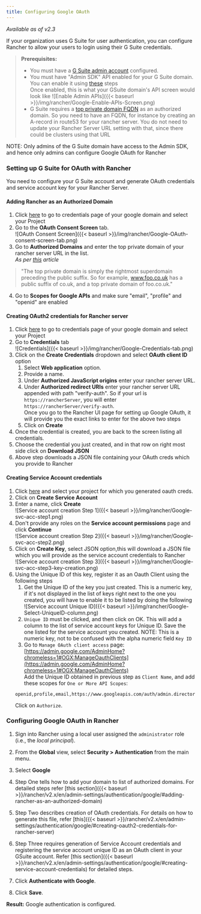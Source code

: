 ```yaml
---
title: Configuring Google OAuth
---
```


_Available as of v2.3_

If your organization uses G Suite for user authentication, you can configure Rancher to allow your users to login using their G Suite credentials.

>**Prerequisites:**
>
>- You must have a [G Suite admin account](https://admin.google.com) configured.
>- You must have "Admin SDK" API enabled for your G Suite domain. You can enable it using [these](https://support.google.com/a/answer/60757?hl=en) steps  
Once enabled, this is what your GSuite domain's API screen would look like
![Enable Admin APIs]({{< baseurl >}}/img/rancher/Google-Enable-APIs-Screen.png)  
>- G Suite requires a [top private domain FQDN](https://github.com/google/guava/wiki/InternetDomainNameExplained#public-suffixes-and-private-domains) as an authorized domain. So you need to have an FQDN, for instance by creating an A-record in route53 for your rancher server. You do not need to update your Rancher Server URL setting with that, since there could be clusters using that URL

NOTE: Only admins of the G Suite domain have access to the Admin SDK, and hence only admins can configure Google OAuth for Rancher

### Setting up G Suite for OAuth with Rancher
You need to configure your G Suite account and generate OAuth credentials and service account key for your Rancher Server.

#### Adding Rancher as an Authorized Domain
1. Click [here](https://console.developers.google.com/apis/credentials) to go to credentials page of your google domain and select your Project  
2. Go to the **OAuth Consent Screen** tab.  
![OAuth Consent Screen]({{< baseurl >}}/img/rancher/Google-OAuth-consent-screen-tab.png)  
3. Go to **Authorized Domains** and enter the top private domain of your rancher server URL in the  list.  
*As per [this](https://github.com/google/guava/wiki/InternetDomainNameExplained#public-suffixes-and-private-domains) article*  
>"The top private domain is simply the rightmost superdomain preceding the public suffix. So for example, www.foo.co.uk
>has a public suffix of co.uk, and a top private domain of foo.co.uk."  
4. Go to **Scopes for Google APIs** and make sure "email", "profile" and "openid" are enabled

#### Creating OAuth2 credentials for Rancher server
1. Click [here](https://console.developers.google.com/apis/credentials) to go to credentials page of your google domain and select your Project  
2. Go to **Credentials** tab  
![Credentials]({{< baseurl >}}/img/rancher/Google-Credentials-tab.png)   
3. Click on the **Create Credentials** dropdown and select **OAuth client ID** option  
	1. Select **Web application** option.  
    2. Provide a name.  
	3. Under **Authorized JavaScript origins** enter your rancher server URL.  
	4. Under **Authorized redirect URIs** enter your rancher server URL appended with path "verify-auth". So if your url is `https://rancherServer`, you will enter `https://rancherServer/verify-auth`.  
	Once you go to the Rancher UI page for setting up Google OAuth, it will provide you the exact links to enter for the above two steps  
	5. Click on **Create**  
4. Once the credential is created, you are back to the screen listing all credentials.
5. Choose the credential you just created, and in that row on right most side click on **Download JSON**
6. Above step downloads a JSON file containing your OAuth creds which you provide to Rancher

#### Creating Service Account credentials
1. Click [here](https://console.developers.google.com/iam-admin/serviceaccounts) and select your project for which you generated oauth creds.  
2. Click on **Create Service Account**  
3. Enter a name, click **Create**  
![Service account creation Step 1]({{< baseurl >}}/img/rancher/Google-svc-acc-step1.png)   
4. Don't provide any roles on the **Service account permissions** page and click **Continue**  
![Service account creation Step 2]({{< baseurl >}}/img/rancher/Google-svc-acc-step2.png)  
5. Click on **Create Key**, select JSON option,this will download a JSON file which you will provide as the service account credentials to Rancher  
![Service account creation Step 3]({{< baseurl >}}/img/rancher/Google-svc-acc-step3-key-creation.png)  
6. Using the Unique ID of this key, register it as an Oauth Client using the following steps
	1.  Get the Unique ID of the key you just created. This is a numeric key, if it's not displayed in the list of keys right next to the one you created, you will have to enable it to be listed by doing the following  
	![Service account Unique ID]({{< baseurl >}}/img/rancher/Google-Select-UniqueID-column.png)  
	2.  `Unique ID` must be clicked, and then click on OK. This will add a column to the list of service account keys for Unique ID. Save the one listed for the service account you created. NOTE: This is a numeric key, not to be confused with the alpha numeric field `Key ID`  
	3. Go to `Manage OAuth client access` page: [https://admin.google.com/AdminHome?chromeless=1#OGX:ManageOauthClients](https://admin.google.com/AdminHome?chromeless=1#OGX:ManageOauthClients)  
	Add the Unique ID obtained in previous step as `Client Name`, and add these scopes for `One or More API Scopes`:  
	```
	openid,profile,email,https://www.googleapis.com/auth/admin.directory.user.readonly,https://www.googleapis.com/auth/admin.directory.group.readonly
	```  
	  Click on `Authorize`.


### Configuring Google OAuth in Rancher
1.  Sign into Rancher using a local user assigned the `administrator` role (i.e., the _local principal_).

2.	From the **Global** view, select **Security > Authentication** from the main menu.

3.  Select **Google**

4.  Step One tells how to add your domain to list of authorized domains. For detailed steps refer [this section]({{< baseurl >}}/rancher/v2.x/en/admin-settings/authentication/google/#adding-rancher-as-an-authorized-domain)

5.  Step Two describes creation of OAuth credentials. For details on how to generate this file, refer [this]({{< baseurl >}}/rancher/v2.x/en/admin-settings/authentication/google/#creating-oauth2-credentials-for-rancher-server)

6.  Step Three requires generation of Service Account credentials and registering the service account unique ID as an OAuth client in your GSuite account. Refer [this section]({{< baseurl >}}/rancher/v2.x/en/admin-settings/authentication/google/#creating-service-account-credentials) for detailed steps.

7.	Click **Authenticate with Google**.

8.	Click **Save**.

**Result:** Google authentication is configured.